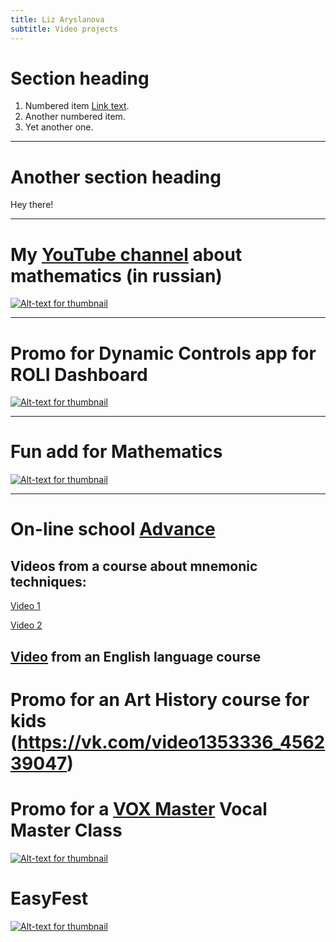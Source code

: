 ```yaml
---
title: Liz Aryslanova
subtitle: Video projects
---
```


# Section heading

1. Numbered item [Link text](https://roli.com/products/software/blocks-dashboard).
2. Another numbered item.
3. Yet another one.


---

# Another section heading

Hey there!

---




# My [YouTube channel](https://www.youtube.com/c/ЛизаоМатематике) about mathematics (in russian) 


[![Alt-text for thumbnail](https://img.youtube.com/vi/-pSEr79Ibxw/0.jpg)](https://www.youtube.com/watch?v=-pSEr79Ibxw)

---

# Promo for **Dynamic Controls** app for ROLI Dashboard

[![Alt-text for thumbnail](https://img.youtube.com/vi/NrpUNTRJZtc/0.jpg)](https://www.youtube.com/watch?v=NrpUNTRJZtc)


---


# Fun add for Mathematics

[![Alt-text for thumbnail](https://img.youtube.com/vi/HpRZO4PLomo/0.jpg)](https://www.youtube.com/watch?v=HpRZO4PLomo)

---

# On-line school [Advance](https://advance24.online)


## Videos from a course about mnemonic techniques:

[Video 1](https://drive.google.com/file/d/1efcc9Lrej58cMHDG5Zus7-4GuTWxi0M9/view?usp=sharing)

[Video 2](https://drive.google.com/file/d/1582VGsodPQ8dNCN9zRFJ8iYJJPK00guW/view?usp=sharing)



## [Video](https://drive.google.com/file/d/1Rd3jalSKI9PJ--CIcA9Vi1ZC0rRPli7Z/view?usp=sharing) from an English language course




# Promo for an Art History course for kids (https://vk.com/video1353336_456239047)


# Promo for a [VOX Master](https://voxmaster.ru) Vocal Master Class 

[![Alt-text for thumbnail](https://img.youtube.com/vi/lTOBK_pBtww/0.jpg)](https://www.youtube.com/watch?v=lTOBK_pBtww)


# EasyFest 

[![Alt-text for thumbnail](https://img.youtube.com/vi/0x8yGAIk61Q/0.jpg)](https://www.youtube.com/watch?v=0x8yGAIk61Q)




